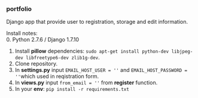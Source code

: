 ### portfolio

Django app that provide user to registration, storage and  edit  information.

Install notes:  
 0. Python 2.7.6 / Django 1.7.10
 1. Install **pillow** dependencies: ``sudo apt-get install python-dev libjpeg-dev libfreetype6-dev zlib1g-dev``.  
 2. Clone repository.
 3. In **settings.py** input ``EMAIL_HOST_USER = ''`` and ``EMAIL_HOST_PASSWORD = ''``which used in reqistration form.
 4. In **views.py** input ``from_email = ''`` from **register** function. 
 5. In your **env**: ``pip install -r requirements.txt``
 